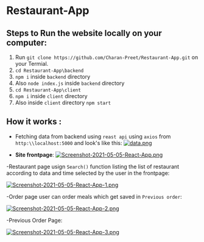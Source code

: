 # Restaurant-App
## Steps to Run the website locally on your computer:

1. Run `git clone https://github.com/Charan-Preet/Restaurant-App.git` on your Termial.
2. `cd Restaurant-App\backend` 
3. `npm i` inside `backend` directory
4. Also `node index.js` inside `backend` directory  
5. `cd Restaurant-App\client`
6. `npm i` inside `client` directory
7. Also inside `client` directory `npm start`

## How it works :
- Fetching data from backend using `reast api` using `axios` from `http:\\localhost:5000` and look's like this:
[![data.png](https://i.postimg.cc/J4szvxtP/data.png)](https://postimg.cc/VdcwbjqC)

- **Site frontpage**:
[![Screenshot-2021-05-05-React-App.png](https://i.postimg.cc/wTnjpNmH/Screenshot-2021-05-05-React-App.png)](https://postimg.cc/vcLs7chS)

-Restaurant page usign `Search()` function listing the list of restaurant according to data and time selected by the user in the frontpage:

[![Screenshot-2021-05-05-React-App-1.png](https://i.postimg.cc/R0LSKbbV/Screenshot-2021-05-05-React-App-1.png)](https://postimg.cc/TyhvXQ6Z)

-Order page user can order meals which get saved in `Previous order`:

[![Screenshot-2021-05-05-React-App-2.png](https://i.postimg.cc/25DjqfGK/Screenshot-2021-05-05-React-App-2.png)](https://postimg.cc/K10hVwdP)

-Previous Order Page:

[![Screenshot-2021-05-05-React-App-3.png](https://i.postimg.cc/Sx8NNK69/Screenshot-2021-05-05-React-App-3.png)](https://postimg.cc/5X4Msbk9)
